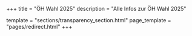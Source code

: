 +++
title = "ÖH Wahl 2025"
description = "Alle Infos zur ÖH Wahl 2025"

template = "sections/transparency_section.html"
page_template = "pages/redirect.html"
+++
